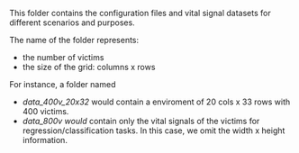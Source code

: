 This folder contains the configuration files and vital signal datasets for different scenarios and purposes.

The name of the folder represents:  
- the number of victims
- the size of the grid: columns x rows 

For instance, a folder named
* _data_400v_20x32_ would contain a enviroment of 20 cols x 33 rows with 400 victims.
* _data_800v would_ contain only the vital signals of the victims for regression/classification tasks. In this case, we omit the width x height information.
